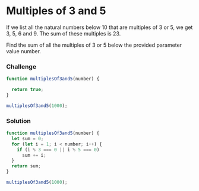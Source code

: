 # Multiples of 3 and 5

If we list all the natural numbers below 10 that are multiples of 3 or 5, we get 3, 5, 6 and 9. The sum of these multiples is 23.

Find the sum of all the multiples of 3 or 5 below the provided parameter value number.

### Challenge

```javascript
function multiplesOf3and5(number) {

  return true;
}

multiplesOf3and5(1000);
```

### Solution

```javascript
function multiplesOf3and5(number) {
  let sum = 0;
  for (let i = 1; i < number; i++) {
    if (i % 3 === 0 || i % 5 === 0) 
      sum += i; 
  }
  return sum;
}

multiplesOf3and5(1000);
```
